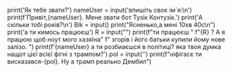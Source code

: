 print('Як тебе звати?')
nameUser = input('впишіть своє ім`я:\n')
print(f'Привіт,{nameUser}. Мене звати бот Тузік Контузік.')
print('А скільки тобі років?\n')
Bik = input()
print("Ясненько,а мені 10хв 40с\n")
print('а ти кимось працюєш')
R = input("")
print(f"ти працюєш "
      f"{R} ? А я працюю щоб ноут мого хазяїна"
      f" згорів і його батьки купили йому нове залізо. ")
print(f'{nameUser} а ти розбиаєшся в політиці? яка твоя думка нащот цієї всієї фігні з трампом?')
pol = input('')
print(f"ніфігасє ти висказався-{pol}. Ну а трамп реально Дембил")





